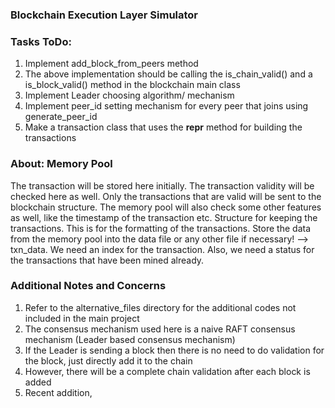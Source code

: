 ### Blockchain Execution Layer Simulator

### Tasks ToDo:
1. Implement add_block_from_peers method
2. The above implementation should be calling the is_chain_valid() and a is_block_valid() method in the blockchain main class
3. Implement Leader choosing algorithm/ mechanism
4. Implement peer_id setting mechanism for every peer that joins using generate_peer_id
5. Make a transaction class that uses the __repr__ method for building the transactions


### About: Memory Pool
The transaction will be stored here initially. The transaction validity will be checked here as well.
Only the transactions that are valid will be sent to the blockchain structure. 
The memory pool will also check some other features as well, like the timestamp of the transaction etc.
Structure for keeping the transactions.
This is for the formatting of the transactions.
Store the data from the memory pool into the data file or any other file if necessary! --> txn_data.
We need an index for the transaction.
Also, we need a status for the transactions that have been mined already.

### Additional Notes and Concerns
1. Refer to the alternative_files directory for the additional codes not included in the main project
2. The consensus mechanism used here is a naive RAFT consensus mechanism (Leader based consensus mechanism)
3. If the Leader is sending a block then there is no need to do validation for the block, just directly add it to the chain
4. However, there will be a complete chain validation after each block is added
5. Recent addition, 